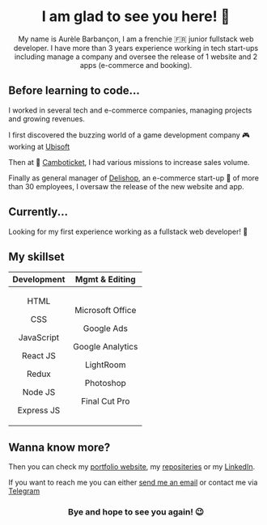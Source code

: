 
# <div align="center"> I am glad to see you here! 👋 </div>

<div align="center" width="200">
 My name is Aurèle Barbançon, I am a frenchie 🇫🇷 junior fullstack web developer. I have more than 3 years experience working in tech start-ups including manage a company and oversee the release of 1 website and 2 apps (e-commerce and booking).
</div>


## Before learning to code...

I worked in several tech and e-commerce companies, managing projects and growing revenues.

I first discovered the buzzing world of a game development company 🎮 working at [Ubisoft](https://www.ubisoft.com/)

Then at 🚌 [Camboticket](camboticket.com), I had various missions to increase sales volume.

Finally as general manager of [Delishop](https://delishop.asia/), an e-commerce start-up 🛒 of more than 30 employees, I oversaw the release of the new website and app.


## Currently...

Looking for my first experience working as a fullstack web developer! 💪 


## My skillset

<table>
    <thead>
        <tr >
            <th>Development</th>
            <th>Mgmt & Editing</th>
        </tr>
    </thead>
    <tbody>
        <tr>
            <td align="center">
                <p>HTML</p>
                <p>CSS</p>
                <p>JavaScript</p>
                <p>React JS</p>
                <p>Redux</p>
                <p>Node JS</p>
                <p>Express JS</p>
            </td>
            <td align="center"> 
                <p>Microsoft Office</p>
                <p>Google Ads</p>
                <p>Google Analytics</p>
                <p>LightRoom</p>
                <p>Photoshop</p>
                <p>Final Cut Pro</p>
            </td>
        </tr>
    </tbody>
</table>


## Wanna know more?

Then you can check my [portfolio website](), my [repositeries](https://github.com/jisokoo?tab=repositories) or my [LinkedIn](https://www.linkedin.com/in/aur%C3%A8le-barban%C3%A7on-782b6a94/).

If you want to reach me you can either [send me an email](mailto:aurele.barbancon@ieseg.fr) or contact me via [Telegram](https://t.me/Oribar29)


### <div align="center"> Bye and hope to see you again! 😉 </div>
